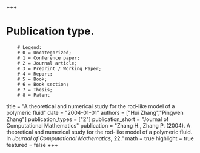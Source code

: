 +++
# Publication type.
        # Legend: 
        # 0 = Uncategorized; 
        # 1 = Conference paper; 
        # 2 = Journal article;
        # 3 = Preprint / Working Paper; 
        # 4 = Report; 
        # 5 = Book; 
        # 6 = Book section;
        # 7 = Thesis; 
        # 8 = Patent
title = "A theoretical and numerical study for the rod-like model of a polymeric fluid"
date = "2004-01-01"
authors = ["Hui Zhang","Pingwen Zhang"]
publication_types = ["2"]
publication_short = "Journal of Computational Mathematics"
publication = "Zhang H., Zhang P. (2004). A theoretical and numerical study for the rod-like model of a polymeric fluid. In _Journal of Computational Mathematics_, 22."
math = true
highlight = true
featured = false
+++